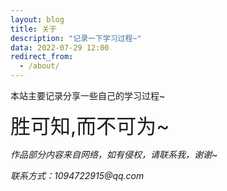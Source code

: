 ```yaml
---
layout: blog
title: 关于
description: "记录一下学习过程~"
data: 2022-07-29 12:00
redirect_from:
  - /about/
---
```


本站主要记录分享一些自己的学习过程~

<font size=6>胜可知,而不可为~</font>

<em>作品部分内容来自网络，如有侵权，请联系我，谢谢~</em>

<address>联系方式：1094722915@qq.com</address>
